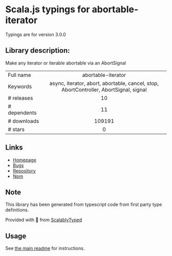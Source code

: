 
# Scala.js typings for abortable-iterator

Typings are for version 3.0.0

## Library description:
Make any iterator or iterable abortable via an AbortSignal

|                    |                 |
| ------------------ | :-------------: |
| Full name          | abortable-iterator |
| Keywords           | async, iterator, abort, abortable, cancel, stop, AbortController, AbortSignal, signal |
| # releases         | 10 |
| # dependents       | 11 |
| # downloads        | 109191 |
| # stars            | 0 |

## Links
- [Homepage](https://github.com/alanshaw/abortable-iterator#readme)
- [Bugs](https://github.com/alanshaw/abortable-iterator/issues)
- [Repository](https://github.com/alanshaw/abortable-iterator)
- [Npm](https://www.npmjs.com/package/abortable-iterator)
    


## Note
This library has been generated from typescript code from first party type definitions.

Provided with :purple_heart: from [ScalablyTyped](https://github.com/oyvindberg/ScalablyTyped)

## Usage
See [the main readme](../../readme.md) for instructions.



